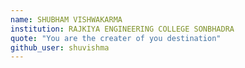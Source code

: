 ```yaml
---
name: SHUBHAM VISHWAKARMA
institution: RAJKIYA ENGINEERING COLLEGE SONBHADRA
quote: "You are the creater of you destination"
github_user: shuvishma
---
```

